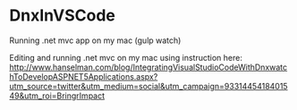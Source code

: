 # DnxInVSCode
Running .net mvc app on my mac (gulp watch)

Editing and running .net mvc on my mac using instruction here:
http://www.hanselman.com/blog/IntegratingVisualStudioCodeWithDnxwatchToDevelopASPNET5Applications.aspx?utm_source=twitter&utm_medium=social&utm_campaign=9331445418401549&utm_roi=BringrImpact


